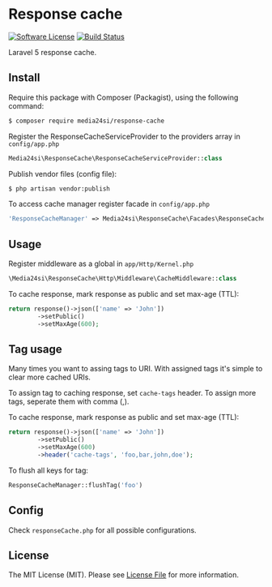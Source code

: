 # Response cache

[![Software License](https://img.shields.io/badge/license-MIT-brightgreen.svg?style=flat-square)](LICENSE)
[![Build Status](https://travis-ci.org/Media24si/ResponseCache.svg?branch=master)](https://travis-ci.org/Media24si/ResponseCache)

Laravel 5 response cache.

## Install

Require this package with Composer (Packagist), using the following command:

``` bash
$ composer require media24si/response-cache
```

Register the ResponseCacheServiceProvider to the providers array in `config/app.php`

``` php
Media24si\ResponseCache\ResponseCacheServiceProvider::class
```

Publish vendor files (config file):
``` bash
$ php artisan vendor:publish
```

To access cache manager register facade in `config/app.php`
``` php
'ResponseCacheManager' => Media24si\ResponseCache\Facades\ResponseCacheManagerFacade::class
```

## Usage

Register middleware as a global in `app/Http/Kernel.php`
``` php
\Media24si\ResponseCache\Http\Middleware\CacheMiddleware::class
```

To cache response, mark response as public and set max-age (TTL):
``` php
return response()->json(['name' => 'John'])
		->setPublic()
		->setMaxAge(600);
```

## Tag usage

Many times you want to assing tags to URI. With assigned tags it's simple to clear more cached URIs.

To assign tag to caching response, set `cache-tags` header. To assign more tags, seperate them with comma (,).

To cache response, mark response as public and set max-age (TTL):
``` php
return response()->json(['name' => 'John'])
		->setPublic()
		->setMaxAge(600)
		->header('cache-tags', 'foo,bar,john,doe');
```

To flush all keys for tag:
``` php
ResponseCacheManager::flushTag('foo')
```

## Config

Check `responseCache.php` for all possible configurations.

## License

The MIT License (MIT). Please see [License File](LICENSE.md) for more information.

[manual]: http://guzzle.readthedocs.org/en/latest/
